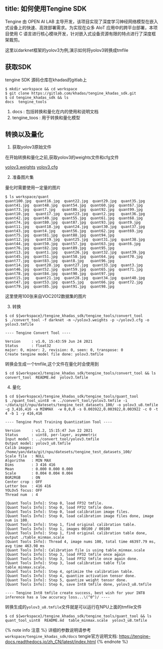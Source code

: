 title: 如何使用Tengine SDK
---

Tengine 由 OPEN AI LAB 主导开发，该项目实现了深度学习神经网络模型在嵌入式设备上的快速、高效部署需求。为实现在众多 AIoT 应用中的跨平台部署，本项目使用 C 语言进行核心模块开发，针对嵌入式设备资源有限的特点进行了深度框架裁剪。

这里以darknet框架的yolov3为例,演示如何将yolov3转换成tmfile

## 获取SDK

tengine SDK 源码仓库在khadas的gitlab上

```shell
$ mkdir workspace && cd workspace
$ git clone https://gitlab.com/khadas/tengine_khadas_sdk.git
$ cd tengine_khadas_sdk && ls
docs  tengine_tools
```

1. docs : 包括转换和量化在内的使用和说明文档
2. tengine_toos : 用于转换和量化模型


## 转换以及量化

1. 获取yolov3原始文件

在开始转换和量化之前,获取yolov3的weights文件和cfg文件

[yolov3.weights](https://pjreddie.com/media/files/yolov3.weights)
[yolov3.cfg](https://github.com/yan-wyb/darknet/blob/master/cfg/yolov3.cfg)

2. 准备图片集

量化时需要使用一定量的图片

```shell
$ ls workspace/quant
quant100.jpg  quant16.jpg  quant22.jpg  quant29.jpg  quant35.jpg  quant41.jpg  quant48.jpg  quant54.jpg  quant60.jpg  quant67.jpg  quant73.jpg  quant7.jpg   quant86.jpg  quant92.jpg  quant99.jpg
quant10.jpg   quant17.jpg  quant23.jpg  quant2.jpg   quant36.jpg  quant42.jpg  quant49.jpg  quant55.jpg  quant61.jpg  quant68.jpg  quant74.jpg  quant80.jpg  quant87.jpg  quant93.jpg  quant9.jpg
quant11.jpg   quant18.jpg  quant24.jpg  quant30.jpg  quant37.jpg  quant43.jpg  quant4.jpg   quant56.jpg  quant62.jpg  quant69.jpg  quant75.jpg  quant81.jpg  quant88.jpg  quant94.jpg
quant12.jpg   quant19.jpg  quant25.jpg  quant31.jpg  quant38.jpg  quant44.jpg  quant50.jpg  quant57.jpg  quant63.jpg  quant6.jpg   quant76.jpg  quant82.jpg  quant89.jpg  quant95.jpg
quant13.jpg   quant1.jpg   quant26.jpg  quant32.jpg  quant39.jpg  quant45.jpg  quant51.jpg  quant58.jpg  quant64.jpg  quant70.jpg  quant77.jpg  quant83.jpg  quant8.jpg   quant96.jpg
quant14.jpg   quant20.jpg  quant27.jpg  quant33.jpg  quant3.jpg   quant46.jpg  quant52.jpg  quant59.jpg  quant65.jpg  quant71.jpg  quant78.jpg  quant84.jpg  quant90.jpg  quant97.jpg
quant15.jpg   quant21.jpg  quant28.jpg  quant34.jpg  quant40.jpg  quant47.jpg  quant53.jpg  quant5.jpg   quant66.jpg  quant72.jpg  quant79.jpg  quant85.jpg  quant91.jpg  quant98.jpg
```

这里使用100张来自VOC2012数据集的图片


3. 转换

```shell
$ cd ${workspace}/tengine_khadas_sdk/tengine_tools/convert_tool
$ ./convert_tool -f darknet -m ~/yolov3.weights -p ~/yolov3.cfg -o yolov3.tmfile

---- Tengine Convert Tool ---- 

Version     : v1.0, 15:43:59 Jun 24 2021
Status      : float32
major: 0, minor: 2, revision: 0, seen: 0, transpose: 0 
Create tengine model file done: yolov3.tmfile
```
转换会生成一个tmfile,这个文件在量化时会使用到

```shell
$ cd ${workspace}/tengine_khadas_sdk/tengine_tools/convert_tool && ls
convert_tool  README.md  yolov3.tmfile
```

4. 量化

```shell
$ cd ${workspace}/tengine_khadas_sdk/tengine_tools/quant_tool
$ ./quant_tool_uint8 -m ../convert_tool/yolov3.tmfile -i ~/data/git/npu/datesets/tengine_test_datasets_100/ -o yolov3_u8.tmfile -g 3,416,416 -a MINMAX  -w 0,0,0 -s 0.003922,0.003922,0.003922 -c 0 -t 4 -b 1 -y 416,416

---- Tengine Post Training Quantization Tool ---- 

Version     : v1.2, 15:15:47 Jun 22 2021
Status      : uint8, per-layer, asymmetric
Input model : ../convert_tool/yolov3.tmfile
Output model: yolov3_u8.tmfile
Calib images: /home/yan/data/git/npu/datesets/tengine_test_datasets_100/
Scale file  : NULL
Algorithm   : MIN MAX
Dims        : 3 416 416
Mean        : 0.000 0.000 0.000
Scale       : 0.004 0.004 0.004
BGR2RGB     : ON
Center crop : OFF
Letter box  : 416 416
YOLOv5 focus: OFF
Thread num  : 4

[Quant Tools Info]: Step 0, load FP32 tmfile.
[Quant Tools Info]: Step 0, load FP32 tmfile done.
[Quant Tools Info]: Step 0, load calibration image files.
[Quant Tools Info]: Step 0, load calibration image files done, image num is 100.
[Quant Tools Info]: Step 1, find original calibration table.
[Quant Tools Info]: Step 1, images 00100 / 00100
[Quant Tools Info]: Step 1, find original calibration table done, output ./table_minmax.scale
[Quant Tools Info]: Thread 4, image nums 100, total time 46397.79 ms, avg time 463.98 ms
[Quant Tools Info]: Calibration file is using table_minmax.scale
[Quant Tools Info]: Step 3, load FP32 tmfile once again
[Quant Tools Info]: Step 3, load FP32 tmfile once again done.
[Quant Tools Info]: Step 3, load calibration table file table_minmax.scale.
[Quant Tools Info]: Step 4, optimize the calibration table.
[Quant Tools Info]: Step 4, quantize activation tensor done.
[Quant Tools Info]: Step 5, quantize weight tensor done.
[Quant Tools Info]: Step 6, save Int8 tmfile done, yolov3_u8.tmfile

---- Tengine Int8 tmfile create success, best wish for your INT8 inference has a low accuracy loss...\(^0^)/ ----
```

转换生成的`yolov3_u8.tmfile`文件就是可以运行在NPU上面的tmfile文件

```shell
$ cd ${workspace}/tengine_khadas_sdk/tengine_tools/quant_tool && ls
quant_tool_uint8  README.md  table_minmax.scale  yolov3_u8.tmfile
```

{% note info 注意 %}
详细的参数说明请参考`workspace/tengine_khadas_sdk/docs`
tengie官方说明文档: https://tengine-docs.readthedocs.io/zh_CN/latest/index.html
{% endnote %}


